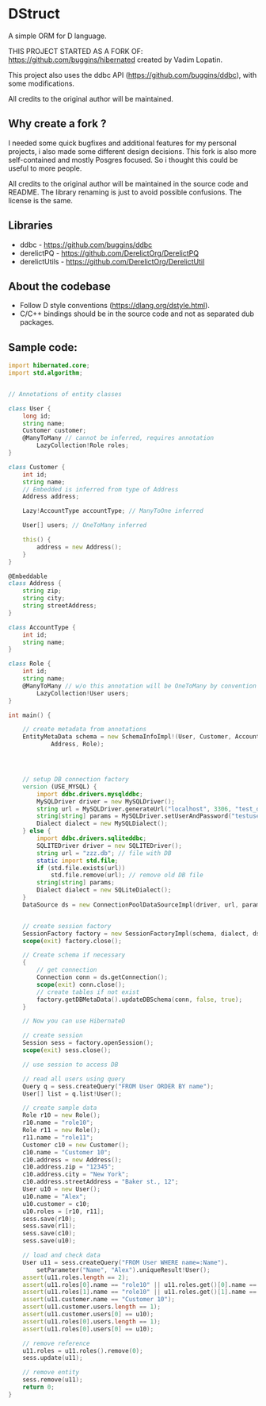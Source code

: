 DStruct
==========

A simple ORM for D language.

THIS PROJECT STARTED AS A FORK OF: https://github.com/buggins/hibernated created by Vadim Lopatin.

This project also uses the ddbc API (https://github.com/buggins/ddbc), with some modifications.

All credits to the original author will be maintained.

Why create a fork ?
--------------------

I needed some quick bugfixes and additional features for my personal projects, i also made some different design decisions. This fork is also more self-contained and mostly Posgres focused. So i thought this could be useful to more people.

All credits to the original author will be maintained in the source code and README. The library renaming is just to avoid possible confusions. The license is the same.

Libraries
--------------------

* ddbc - https://github.com/buggins/ddbc
* derelictPQ - https://github.com/DerelictOrg/DerelictPQ
* derelictUtils - https://github.com/DerelictOrg/DerelictUtil

About the codebase
--------------------

* Follow D style conventions (https://dlang.org/dstyle.html).
* C/C++ bindings should be in the source code and not as separated dub packages.

Sample code:
--------------------

```D
import hibernated.core;
import std.algorithm;


// Annotations of entity classes

class User {
    long id;
    string name;
    Customer customer;
    @ManyToMany // cannot be inferred, requires annotation
        LazyCollection!Role roles;
}

class Customer {
    int id;
    string name;
    // Embedded is inferred from type of Address
    Address address;

    Lazy!AccountType accountType; // ManyToOne inferred

    User[] users; // OneToMany inferred

    this() {
        address = new Address();
    }
}

@Embeddable
class Address {
    string zip;
    string city;
    string streetAddress;
}

class AccountType {
    int id;
    string name;
}

class Role {
    int id;
    string name;
    @ManyToMany // w/o this annotation will be OneToMany by convention
        LazyCollection!User users;
}

int main() {

    // create metadata from annotations
    EntityMetaData schema = new SchemaInfoImpl!(User, Customer, AccountType, 
            Address, Role);




    // setup DB connection factory
    version (USE_MYSQL) {
        import ddbc.drivers.mysqlddbc;
        MySQLDriver driver = new MySQLDriver();
        string url = MySQLDriver.generateUrl("localhost", 3306, "test_db");
        string[string] params = MySQLDriver.setUserAndPassword("testuser", "testpasswd");
        Dialect dialect = new MySQLDialect();
    } else {
        import ddbc.drivers.sqliteddbc;
        SQLITEDriver driver = new SQLITEDriver();
        string url = "zzz.db"; // file with DB
        static import std.file;
        if (std.file.exists(url))
            std.file.remove(url); // remove old DB file
        string[string] params;
        Dialect dialect = new SQLiteDialect();
    }
    DataSource ds = new ConnectionPoolDataSourceImpl(driver, url, params);


    // create session factory
    SessionFactory factory = new SessionFactoryImpl(schema, dialect, ds);
    scope(exit) factory.close();

    // Create schema if necessary
    {
        // get connection
        Connection conn = ds.getConnection();
        scope(exit) conn.close();
        // create tables if not exist
        factory.getDBMetaData().updateDBSchema(conn, false, true);
    }

    // Now you can use HibernateD

    // create session
    Session sess = factory.openSession();
    scope(exit) sess.close();

    // use session to access DB

    // read all users using query
    Query q = sess.createQuery("FROM User ORDER BY name");
    User[] list = q.list!User();

    // create sample data
    Role r10 = new Role();
    r10.name = "role10";
    Role r11 = new Role();
    r11.name = "role11";
    Customer c10 = new Customer();
    c10.name = "Customer 10";
    c10.address = new Address();
    c10.address.zip = "12345";
    c10.address.city = "New York";
    c10.address.streetAddress = "Baker st., 12";
    User u10 = new User();
    u10.name = "Alex";
    u10.customer = c10;
    u10.roles = [r10, r11];
    sess.save(r10);
    sess.save(r11);
    sess.save(c10);
    sess.save(u10);

    // load and check data
    User u11 = sess.createQuery("FROM User WHERE name=:Name").
        setParameter("Name", "Alex").uniqueResult!User();
    assert(u11.roles.length == 2);
    assert(u11.roles[0].name == "role10" || u11.roles.get()[0].name == "role11");
    assert(u11.roles[1].name == "role10" || u11.roles.get()[1].name == "role11");
    assert(u11.customer.name == "Customer 10");
    assert(u11.customer.users.length == 1);
    assert(u11.customer.users[0] == u10);
    assert(u11.roles[0].users.length == 1);
    assert(u11.roles[0].users[0] == u10);

    // remove reference
    u11.roles = u11.roles().remove(0);
    sess.update(u11);

    // remove entity
    sess.remove(u11);
    return 0;
}
```
